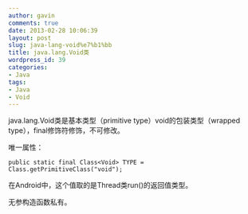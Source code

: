 ```yaml
---
author: gavin
comments: true
date: 2013-02-28 10:06:39
layout: post
slug: java-lang-void%e7%b1%bb
title: java.lang.Void类
wordpress_id: 39
categories:
- Java
tags:
- Java
- Void
---
```


java.lang.Void类是基本类型（primitive type）void的包装类型（wrapped type），final修饰符修饰，不可修改。

唯一属性：

	public static final Class<Void> TYPE = Class.getPrimitiveClass("void");  

在Android中，这个值取的是Thread类run()的返回值类型。

无参构造函数私有。
